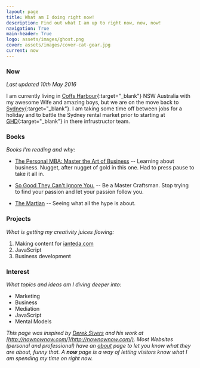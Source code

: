 ```yaml
---
layout: page
title: What am I doing right now!
description: Find out what I am up to right now, now, now!
navigation: True
main-header: True
logo: assets/images/ghost.png
cover: assets/images/cover-cat-gear.jpg
current: now
---
```

### Now

_Last updated 10th May 2016_

I am currently living in [Coffs Harbour](https://www.wikiwand.com/en/Coffs_Harbour){:target="_blank"} NSW Australia with my awesome Wife and amazing boys, but we are on the move back to [Sydney](https://en.wikipedia.org/wiki/Sydney){:target="_blank"}. I am taking some time off between jobs for a holiday and to battle the Sydney rental market prior to starting at [GHD](http://www.ghd.com/ghd-australia/){:target="_blank"} in there infrustructor team.

### Books
*Books I'm reading and why:*

* <a  href="http://www.amazon.com/gp/product/1591845572/ref=as_li_tl?ie=UTF8&camp=1789&creative=9325&creativeASIN=1591845572&linkCode=as2&tag=iate-20&linkId=MHHNJLA27D53GDOO">The Personal MBA: Master the Art of Business</a> -- Learning about business. Nugget, after nugget of gold in this one. Had to press pause to take it all in.

* <a  href="http://www.amazon.com/gp/product/1455509124/ref=as_li_tl?ie=UTF8&camp=1789&creative=9325&creativeASIN=1455509124&linkCode=as2&tag=iate-20&linkId=DHXINNGCKM3WHE7Y">So Good They Can't Ignore You.</a> -- Be a Master Craftsman. Stop trying to find your passion and let your passion follow you.

* <a  href="http://www.amazon.com/gp/product/0553418025/ref=as_li_tl?ie=UTF8&camp=1789&creative=9325&creativeASIN=0553418025&linkCode=as2&tag=iate-20&linkId=HDFTLKB4SLZGJD7L">The Martian</a> -- Seeing what all the hype is about.


### Projects
*What is getting my creativity juices flowing:*

1. Making content for [ianteda.com](https://ianteda.com)
2. JavaScript
3. Business development

### Interest
*What topics and ideas am I diving deeper into:*

- Marketing
- Business
- Mediation
- JavaScript
- Mental Models

*This page was inspired by [Derek Sivers](https://sivers.org/) and his work at [http://nownownow.com/](http://nownownow.com/). Most Websites (personal and professional) have an [about](about.html) page to let you know what they are about, funny that. A __now__ page is a way of letting visitors know what I am spending my time on right now.*
